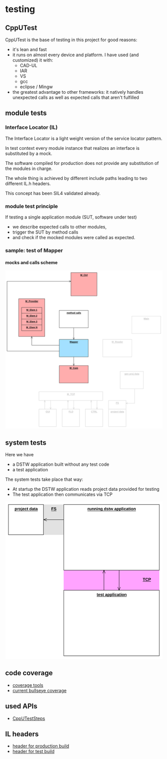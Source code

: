 # testing

## CppUTest
CppUTest is the base of testing in this project for good reasons:

-   it's lean and fast
-   it runs on almost every device and platform. I have used (and customized) it with:
    - CAD-UL
    - IAR
    - VS
    - gcc
    - eclipse / Mingw
-   the greatest advantage to other frameworks: it natively handles unexpected calls as well as expected calls that aren't fulfilled

## module tests
### Interface Locator (IL)
The Interface Locator is a light weight version of the service locator pattern.

In test context every module instance that realizes an interface is substituted by a mock.

The software compiled for production does not provide any substitution of the modules in charge.

The whole thing is achieved by different include paths leading to two different IL.h headers.

This concept has been SIL4 validated already.

### module test principle
If testing a single application module (SUT, software under test)
-   we describe expected calls to other modules,
-   trigger the SUT by method calls
-   and check if the mocked modules were called as expected.

### sample: test of Mapper
#### mocks and calls scheme

![test Mapper](../specification/doc/moduletest_mapper.svg)

## system tests
Here we have
-   a DSTW application built without any test code
-   a test application

The system tests take place that way:
- At startup the DSTW application reads project data provided for testing
- The test application then communicates via TCP

![system tests](../specification/doc/sys_tests.svg)

## code coverage
- [coverage tools](coverage_tools.md)
- [current bullseye coverage](coverage_bullseye.md)

## used APIs
- [CppUTestSteps](https://github.com/sorgom/CppUTestSteps)

## IL headers
- [header for production build](../application/components/SYS/IL.h)
- [header for test build](../testing/testenv/SYS/IL.h)
